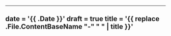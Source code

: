 ---
date = '{{ .Date }}'
draft = true
title = '{{ replace .File.ContentBaseName "-" " " | title }}'
---
